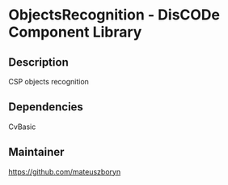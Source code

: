 ObjectsRecognition - DisCODe Component Library
==============================================

Description
-----------

CSP objects recognition

Dependencies
------------

CvBasic

Maintainer
----------

https://github.com/mateuszboryn
